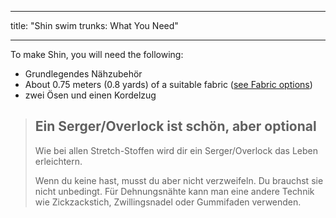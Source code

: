 - - -
title: "Shin swim trunks: What You Need"
- - -

To make Shin, you will need the following:

- Grundlegendes Nähzubehör
- About 0.75 meters (0.8 yards) of a suitable fabric ([see Fabric options](/docs/patterns/shin/fabric))
- zwei Ösen und einen Kordelzug

> ## Ein Serger/Overlock ist schön, aber optional
> 
> Wie bei allen Stretch-Stoffen wird dir ein Serger/Overlock das Leben erleichtern.
> 
> Wenn du keine hast, musst du aber nicht verzweifeln. Du brauchst sie nicht unbedingt. Für Dehnungsnähte kann man eine andere Technik wie Zickzackstich, Zwillingsnadel oder Gummifaden verwenden.
